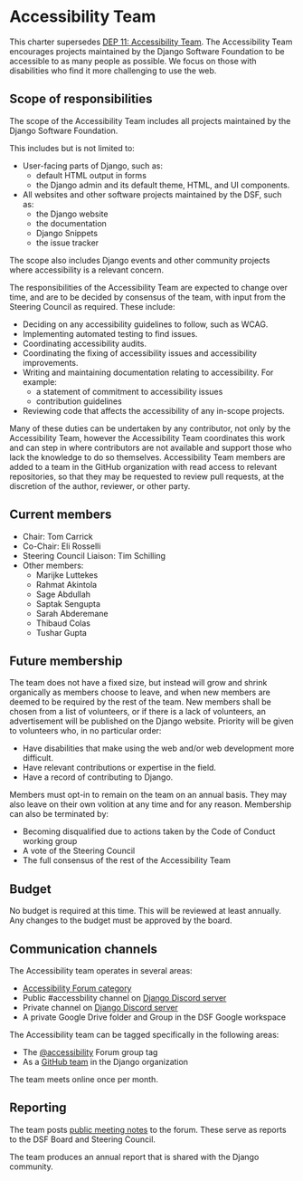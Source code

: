 # Accessibility Team

This charter supersedes [DEP 11: Accessibility Team](https://github.com/django/deps/blob/main/final/0011-accessibility-team.rst).
The Accessibility Team encourages projects maintained by the Django Software
Foundation to be accessible to as many people as possible.
We focus on those with disabilities who find it more challenging to use the web.


## Scope of responsibilities

The scope of the Accessibility Team includes all projects maintained by
the Django Software Foundation.

This includes but is not limited to:

- User-facing parts of Django, such as:
  -  default HTML output in forms
  -  the Django admin and its default theme, HTML, and UI components.
- All websites and other software projects maintained by the DSF, such as:
  -  the Django website
  -  the documentation
  -  Django Snippets
  -  the issue tracker

The scope also includes Django events and other community projects where accessibility
is a relevant concern.

The responsibilities of the Accessibility Team are expected to change over time,
and are to be decided by consensus of the team, with input from the Steering Council
as required. These include:

- Deciding on any accessibility guidelines to follow, such as WCAG.
- Implementing automated testing to find issues.
- Coordinating accessibility audits.
- Coordinating the fixing of accessibility issues and accessibility improvements.
- Writing and maintaining documentation relating to accessibility. For example:
  - a statement of commitment to accessibility issues
  - contribution guidelines
- Reviewing code that affects the accessibility of any in-scope projects.

Many of these duties can be undertaken by any contributor, not only by the
Accessibility Team, however the Accessibility Team coordinates this work
and can step in where contributors are not available and support those who lack the
knowledge to do so themselves.
Accessibility Team members are added to a team in the GitHub organization with
read access to relevant repositories, so that they may be requested to review pull
requests, at the discretion of the author, reviewer, or other party.


## Current members

- Chair: Tom Carrick
- Co-Chair: Eli Rosselli
- Steering Council Liaison: Tim Schilling
- Other members:
  - Marijke Luttekes
  - Rahmat Akintola
  - Sage Abdullah
  - Saptak Sengupta
  - Sarah Abderemane
  - Thibaud Colas
  - Tushar Gupta


## Future membership

The team does not have a fixed size, but instead will grow and shrink
organically as members choose to leave, and when new members are deemed to be
required by the rest of the team.
New members shall be chosen from a list of volunteers, or if there is a lack
of volunteers, an advertisement will be published on the Django website.
Priority will be given to volunteers who, in no particular order:

- Have disabilities that make using the web and/or web development more
  difficult.
- Have relevant contributions or expertise in the field.
- Have a record of contributing to Django.

Members must opt-in to remain on the team on an annual basis. They may also leave
on their own volition at any time and for any reason. Membership can also be
terminated by:

- Becoming disqualified due to actions taken by the Code of Conduct working group
- A vote of the Steering Council
- The full consensus of the rest of the Accessibility Team


## Budget

No budget is required at this time. This will be reviewed at least annually.
Any changes to the budget must be approved by the board.


## Communication channels

The Accessibility team operates in several areas:
- [Accessibility Forum category](https://forum.djangoproject.com/c/internals/accessibility/26)
- Public #accessbility channel on [Django Discord server](https://chat.djangoproject.com)
- Private channel on [Django Discord server](https://chat.djangoproject.com)
- A private Google Drive folder and Group in the DSF Google workspace

The Accessibility team can be tagged specifically in the following areas:

- The [@accessibility](https://forum.djangoproject.com/groups/accessibility) Forum group tag
- As a [GitHub team](https://github.com/orgs/django/teams/accessibility) in the Django organization

The team meets online once per month.


## Reporting

The team posts [public meeting notes](https://forum.djangoproject.com/t/accessibility-team-meeting-notes/26133)
to the forum. These serve as reports to the DSF Board and Steering Council.

The team produces an annual report that is shared with the Django community.
